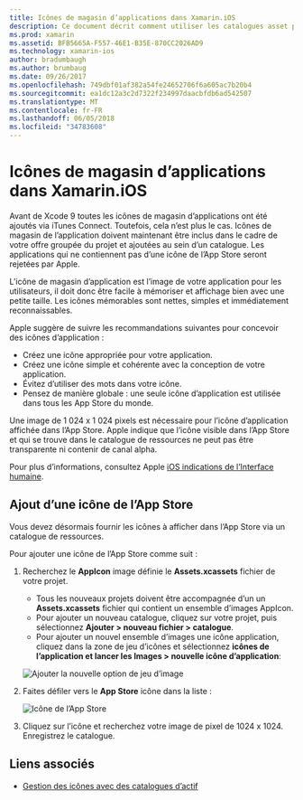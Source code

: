 ```yaml
---
title: Icônes de magasin d’applications dans Xamarin.iOS
description: Ce document décrit comment utiliser les catalogues asset pour gérer une icône de magasin d’applications pour une application Xamarin.iOS. Auparavant, les icônes de magasin d’applications ont été gérés avec iTunes Connect.
ms.prod: xamarin
ms.assetid: BFB5665A-F557-46E1-B35E-870CC2026AD9
ms.technology: xamarin-ios
author: bradumbaugh
ms.author: brumbaug
ms.date: 09/26/2017
ms.openlocfilehash: 749dbf01af382a54fe24652706f6a605ac7b20b4
ms.sourcegitcommit: ea1dc12a3c2d7322f234997daacbfdb6ad542507
ms.translationtype: MT
ms.contentlocale: fr-FR
ms.lasthandoff: 06/05/2018
ms.locfileid: "34783608"
---
```

# <a name="app-store-icons-in-xamarinios"></a>Icônes de magasin d’applications dans Xamarin.iOS

Avant de Xcode 9 toutes les icônes de magasin d’applications ont été ajoutés via iTunes Connect. Toutefois, cela n’est plus le cas. Icônes de magasin de l’application doivent maintenant être inclus dans le cadre de votre offre groupée du projet et ajoutées au sein d’un catalogue. Les applications qui ne contiennent pas d’une icône de l’App Store seront rejetées par Apple.

L’icône de magasin d’application est l’image de votre application pour les utilisateurs, il doit donc être facile à mémoriser et affichage bien avec une petite taille. Les icônes mémorables sont nettes, simples et immédiatement reconnaissables.

Apple suggère de suivre les recommandations suivantes pour concevoir des icônes d’application :

- Créez une icône appropriée pour votre application.
- Créez une icône simple et cohérente avec la conception de votre application.
- Évitez d’utiliser des mots dans votre icône.
- Pensez de manière globale : une seule icône d’application est utilisée dans tous les App Store du monde.

Une image de 1 024 x 1 024 pixels est nécessaire pour l’icône d’application affichée dans l’App Store.  Apple indique que l’icône visible dans l’App Store et qui se trouve dans le catalogue de ressources ne peut pas être transparente ni contenir de canal alpha.

Pour plus d’informations, consultez Apple [iOS indications de l’Interface humaine](https://developer.apple.com/ios/human-interface-guidelines/icons-and-images/image-size-and-resolution/).

## <a name="adding-an-app-store-icon"></a>Ajout d’une icône de l’App Store

Vous devez désormais fournir les icônes à afficher dans l’App Store via un catalogue de ressources. 

Pour ajouter une icône de l’App Store comme suit :

1. Recherchez le **AppIcon** image définie le **Assets.xcassets** fichier de votre projet. 
    - Tous les nouveaux projets doivent être accompagnée d’un un **Assets.xcassets** fichier qui contient un ensemble d’images AppIcon.
    - Pour ajouter un nouveau catalogue, cliquez sur votre projet, puis sélectionnez **Ajouter > nouveau fichier > catalogue**.
    - Pour ajouter un nouvel ensemble d’images une icône application, cliquez dans la zone de jeu d’icônes et sélectionnez **icônes de l’application et lancer les Images > nouvelle icône d’application**:
    
    ![Ajouter la nouvelle option de jeu d’image](app-store-icon-images/image1.png)

2. Faites défiler vers le **App Store** icône dans la liste :

    ![Icône de l’App Store](app-store-icon-images/image2.png)

3. Cliquez sur l’icône et recherchez votre image de pixel de 1024 x 1024. Enregistrez le catalogue.




## <a name="related-links"></a>Liens associés

- [Gestion des icônes avec des catalogues d’actif](~/ios/app-fundamentals/images-icons/app-icons.md#managing)
